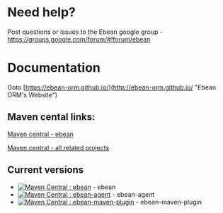 # Need help?
Post questions or issues to the Ebean google group - https://groups.google.com/forum/#!forum/ebean

# Documentation
Goto [https://ebean-orm.github.io/](http://ebean-orm.github.io/ "Ebean ORM's Website")


## Maven cental links:
[Maven central - ebean](http://search.maven.org/#search%7Cgav%7C1%7Cg%3A%22io.ebean%22%20AND%20a%3A%22ebean%22 "maven central ebean")

[Maven central - all related projects](http://search.maven.org/#search%7Cga%7C1%7Cebean "maven central all related projects")

## Current versions
* [![Maven Central : ebean](https://maven-badges.herokuapp.com/maven-central/io.ebean/ebean/badge.svg)](https://maven-badges.herokuapp.com/maven-central/org.avaje.ebean/ebean) - ebean
* [![Maven Central : ebean-agent](https://maven-badges.herokuapp.com/maven-central/io.ebean/ebean-agent/badge.svg)](https://maven-badges.herokuapp.com/maven-central/org.avaje.ebean/ebean-agent) - ebean-agent
* [![Maven Central : ebean-maven-plugin](https://maven-badges.herokuapp.com/maven-central/io.ebean/ebean-maven-plugin/badge.svg)](https://maven-badges.herokuapp.com/maven-central/org.avaje.ebean/ebean-maven-plugin) - ebean-maven-plugin

